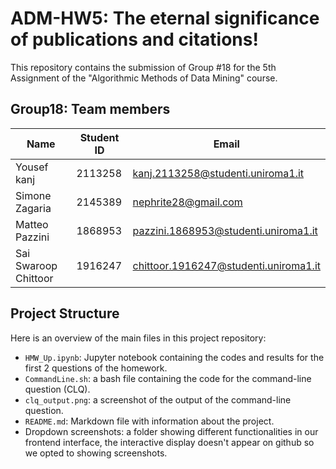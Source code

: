 # ADM-HW5: The eternal significance of publications and citations!

This repository contains the submission of Group #18 for the 5th Assignment of the "Algorithmic Methods of Data Mining" course.

## Group18: Team members

| Name | Student ID | Email |
|-----------|-----------|-----------|
| Yousef kanj | 2113258 | kanj.2113258@studenti.uniroma1.it |
| Simone Zagaria  | 2145389  | nephrite28@gmail.com |
| Matteo Pazzini  | 1868953  | pazzini.1868953@studenti.uniroma1.it  |
| Sai Swaroop Chittoor  | 1916247  | chittoor.1916247@studenti.uniroma1.it  |

## Project Structure

Here is an overview of the main files in this project repository:

- `HMW_Up.ipynb`: Jupyter notebook containing the codes and results for the first 2 questions of the homework.
- `CommandLine.sh`: a bash file containing the code for the command-line question (CLQ).
- `clq_output.png`: a screenshot of the output of the command-line question.
- `README.md`: Markdown file with information about the project.
- Dropdown screenshots: a folder showing different functionalities in our frontend interface, the interactive display doesn't appear on github so we opted to showing screenshots.
